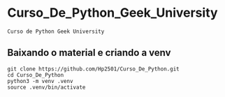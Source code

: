 # Curso_De_Python_Geek_University

```
Curso de Python Geek University
```

## Baixando o material e criando a venv
```
git clone https://github.com/Hp2501/Curso_De_Python.git
cd Curso_De_Python
python3 -m venv .venv
source .venv/bin/activate
```
